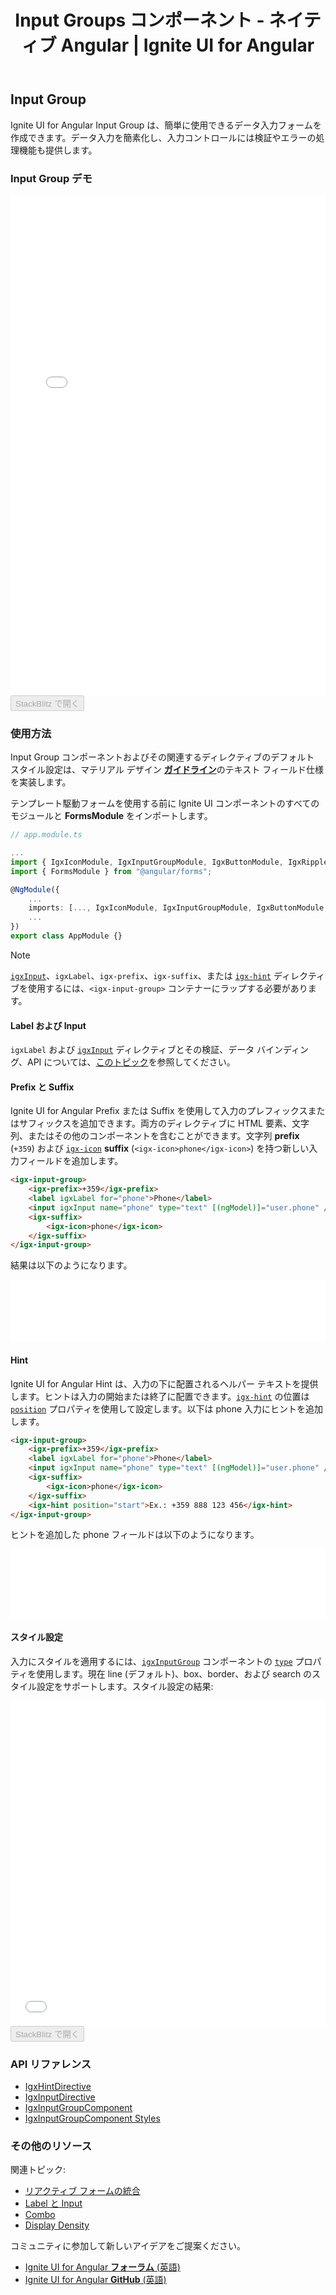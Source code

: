 ﻿---
title: Input Groups コンポーネント - ネイティブ Angular | Ignite UI for Angular
_description: Ignite UI for Angular Input Groups は、データ入力のための使用安いフォームの入力を提供し、検証およびエラーの処理機能も提供します。
_keywords: Ignite UI for Angular, UI コントロール, Angular ウィジェット, web ウィジェット, UI ウィジェット, Angular, ネイティブ Angular コンポーネント スィート, ネイティブ Angular コントロール, ネイティブ Angular コンポーネント ライブラリ, ネイティブ Angular コンポーネント, Angular Label コンポーネント, Angular Label コントロール, Angular Input Group コンポーネント, Angular Input Group コントロール, Angular Input コンポーネント, Angular Input コントロール, Input コンポーネント, Input コントロール, Label コンポーネント, Label コントロール, Angular Input ディレクティブ, Angular Label ディレクティブ, Angular Forms, Angular Reactive Forms, Angular フォームの検証
_language: ja
---

## Input Group

Ignite UI for Angular Input Group は、簡単に使用できるデータ入力フォームを作成できます。データ入力を簡素化し、入力コントロールには検証やエラーの処理機能も提供します。

### Input Group デモ
<div class="sample-container" style="height:800px">
<iframe id="input-group-sample-6-frame" src='{environment:demosBaseUrl}/data-entries/input-group-sample-6' width="100%" height="100%" seamless frameBorder="0"></iframe>
</div>
<div>
    <button data-localize="stackblitz" disabled class="stackblitz-btn" data-iframe-id="input-group-sample-6-frame" data-demos-base-url="{environment:demosBaseUrl}">StackBlitz で開く</button>
</div>
<div class="divider--half"></div>

### 使用方法
Input Group コンポーネントおよびその関連するディレクティブのデフォルト スタイル設定は、マテリアル デザイン [**ガイドライン**](https://material.io/guidelines/components/text-fields.html)のテキスト フィールド仕様を実装します。

テンプレート駆動フォームを使用する前に Ignite UI コンポーネントのすべてのモジュールと **FormsModule** をインポートします。

```typescript
// app.module.ts

...
import { IgxIconModule, IgxInputGroupModule, IgxButtonModule, IgxRippleModule, IgxDatePickerModule, IgxTimePickerModule, IgxComboModule } from "igniteui-angular";
import { FormsModule } from "@angular/forms";

@NgModule({
    ...
    imports: [..., IgxIconModule, IgxInputGroupModule, IgxButtonModule, IgxRippleModule, IgxDatePickerModule, IgxTimePickerModule, IgxComboModule, FormsModule],
    ...
})
export class AppModule {}
```

> [!NOTE]
> [`igxInput`]({environment:angularApiUrl}/classes/igxinputdirective.html)、`igxLabel`、`igx-prefix`、`igx-suffix`、または [`igx-hint`]({environment:angularApiUrl}/classes/igxhintdirective.html) ディレクティブを使用するには、`<igx-input-group>` コンテナーにラップする必要があります。

#### Label および Input
`igxLabel` および [`igxInput`]({environment:angularApiUrl}/classes/igxinputdirective.html) ディレクティブとその検証、データ バインディング、API については、[このトピック](label_input.md)を参照してください。

#### Prefix と Suffix
Ignite UI for Angular Prefix または Suffix を使用して入力のプレフィックスまたはサフィックスを追加できます。両方のディレクティブに HTML 要素、文字列、またはその他のコンポーネントを含むことができます。文字列 **prefix** (`+359`) および [`igx-icon`]({environment:angularApiUrl}/classes/igxiconcomponent.html) **suffix** (`<igx-icon>phone</igx-icon>`) を持つ新しい入力フィールドを追加します。

```html
<igx-input-group>
    <igx-prefix>+359</igx-prefix>
    <label igxLabel for="phone">Phone</label>
    <input igxInput name="phone" type="text" [(ngModel)]="user.phone" />
    <igx-suffix>
        <igx-icon>phone</igx-icon>
    </igx-suffix>
</igx-input-group>
```

結果は以下のようになります。

<div class="sample-container" style="height:100px">
<iframe id="input-group-sample-3-frame" src='{environment:demosBaseUrl}/data-entries/input-group-sample-3' width="100%" height="100%" seamless frameBorder="0"></iframe>
</div>
<div class="divider--half"></div>

#### Hint
Ignite UI for Angular Hint は、入力の下に配置されるヘルパー テキストを提供します。ヒントは入力の開始または終了に配置できます。[`igx-hint`]({environment:angularApiUrl}/classes/igxhintdirective.html) の位置は [`position`]({environment:angularApiUrl}/classes/igxhintdirective.html#position) プロパティを使用して設定します。以下は phone 入力にヒントを追加します。

```html
<igx-input-group>
    <igx-prefix>+359</igx-prefix>
    <label igxLabel for="phone">Phone</label>
    <input igxInput name="phone" type="text" [(ngModel)]="user.phone" />
    <igx-suffix>
        <igx-icon>phone</igx-icon>
    </igx-suffix>
    <igx-hint position="start">Ex.: +359 888 123 456</igx-hint>
</igx-input-group>
```

ヒントを追加した phone フィールドは以下のようになります。

<div class="sample-container" style="height:110px">
<iframe id="input-group-sample-4-frame" src='{environment:demosBaseUrl}/data-entries/input-group-sample-4' width="100%" height="100%" seamless frameBorder="0"></iframe>
</div>
<div class="divider--half"></div>

#### スタイル設定
入力にスタイルを適用するには、[`igxInputGroup`]({environment:angularApiUrl}/classes/igxinputgroupcomponent.html) コンポーネントの [`type`]({environment:angularApiUrl}/classes/igxinputgroupcomponent.html#type) プロパティを使用します。現在 line (デフォルト)、box、border、および search のスタイル設定をサポートします。スタイル設定の結果:

<div class="sample-container" style="height:520px">
<iframe id="input-group-sample-5-frame" src='{environment:demosBaseUrl}/data-entries/input-group-sample-5' width="100%" height="100%" seamless frameBorder="0"></iframe>
</div>
<div>
    <button data-localize="stackblitz" disabled class="stackblitz-btn" data-iframe-id="input-group-sample-5-frame" data-demos-base-url="{environment:demosBaseUrl}">StackBlitz で開く</button>
</div>

### API リファレンス
* [IgxHintDirective]({environment:angularApiUrl}/classes/igxhintdirective.html)
* [IgxInputDirective]({environment:angularApiUrl}/classes/igxinputdirective.html)
* [IgxInputGroupComponent]({environment:angularApiUrl}/classes/igxinputgroupcomponent.html)
* [IgxInputGroupComponent Styles]({environment:sassApiUrl}/index.html#function-igx-input-group-theme)

### その他のリソース
関連トピック:

* [リアクティブ フォームの統合](input_group_reactive_forms.md)
* [Label と Input](label_input.md)
* [Combo](combo.md)
* [Display Density](display_density.md)

<div class="divider--half"></div>

コミュニティに参加して新しいアイデアをご提案ください。

* [Ignite UI for Angular **フォーラム** (英語)](https://www.infragistics.com/community/forums/f/ignite-ui-for-angular)
* [Ignite UI for Angular **GitHub** (英語)](https://github.com/IgniteUI/igniteui-angular)